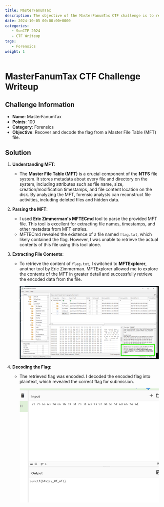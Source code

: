 ```yaml
---
title: MasterFanumTax
description: The objective of the MasterFanumTax CTF challenge is to recover and decode the flag from a Master File Table (MFT) file.
date: 2024-10-05 00:00:00+0000
categories:
   - SunCTF 2024
   - CTF Writeup
tags:
   - Forensics
weight: 1     
---
```

# MasterFanumTax CTF Challenge Writeup

## Challenge Information
- **Name**: MasterFanumTax
- **Points**: 100
- **Category**: Forensics
- **Objective**: Recover and decode the flag from a Master File Table (MFT) file.

## Solution

1. **Understanding MFT**:
   - The **Master File Table (MFT)** is a crucial component of the **NTFS** file system. It stores metadata about every file and directory on the system, including attributes such as file name, size, creation/modification timestamps, and file content location on the disk. By analyzing the MFT, forensic analysts can reconstruct file activities, including deleted files and hidden data.

2. **Parsing the MFT**:
   - I used **Eric Zimmerman's MFTECmd** tool to parse the provided MFT file. This tool is excellent for extracting file names, timestamps, and other metadata from MFT entries.
   - MFTECmd revealed the existence of a file named `flag.txt`, which likely contained the flag. However, I was unable to retrieve the actual contents of this file using this tool alone.

3. **Extracting File Contents**:
   - To retrieve the content of `flag.txt`, I switched to **MFTExplorer**, another tool by Eric Zimmerman. MFTExplorer allowed me to explore the contents of the MFT in greater detail and successfully retrieve the encoded data from the file.


      ![Found Flag](<found flag.png>)

4. **Decoding the Flag**:
   - The retrieved flag was encoded. I decoded the encoded flag into plaintext, which revealed the correct flag for submission.



      ![Flag](flag.png)